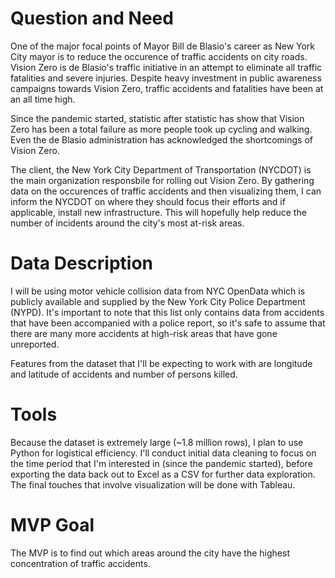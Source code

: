 # Question and Need
One of the major focal points of Mayor Bill de Blasio's career as New York City mayor is to reduce the occurence of traffic accidents on city roads. Vision Zero is de Blasio's traffic initiative in an attempt to eliminate all traffic fatalities and severe injuries. Despite heavy investment in public awareness campaigns towards Vision Zero, traffic accidents and fatalities have been at an all time high.

Since the pandemic started, statistic after statistic has show that Vision Zero has been a total failure as more people took up cycling and walking. Even the de Blasio administration has acknowledged the shortcomings of Vision Zero.

The client, the New York City Department of Transportation (NYCDOT) is the main organization responsbile for rolling out Vision Zero. By gathering data on the occurences of traffic accidents and then visualizing them, I can inform the NYCDOT on where they should focus their efforts and if applicable, install new infrastructure. This will hopefully help reduce the number of incidents around the city's most at-risk areas.

# Data Description
I will be using motor vehicle collision data from NYC OpenData which is publicly available and supplied by the New York City Police Department (NYPD). It's important to note that this list only contains data from accidents that have been accompanied with a police report, so it's safe to assume that there are many more accidents at high-risk areas that have gone unreported.

Features from the dataset that I'll be expecting to work with are longitude and latitude of accidents and number of persons killed.

# Tools
Because the dataset is extremely large (~1.8 million rows), I plan to use Python for logistical efficiency. I'll conduct initial data cleaning to focus on the time period that I'm interested in (since the pandemic started), before exporting the data back out to Excel as a CSV for further data exploration. The final touches that involve visualization will be done with Tableau.

# MVP Goal
The MVP is to find out which areas around the city have the highest concentration of traffic accidents.
